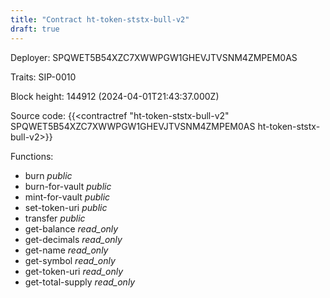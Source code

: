 ```yaml
---
title: "Contract ht-token-ststx-bull-v2"
draft: true
---
```

Deployer: SPQWET5B54XZC7XWWPGW1GHEVJTVSNM4ZMPEM0AS

Traits:
 SIP-0010



Block height: 144912 (2024-04-01T21:43:37.000Z)

Source code: {{<contractref "ht-token-ststx-bull-v2" SPQWET5B54XZC7XWWPGW1GHEVJTVSNM4ZMPEM0AS ht-token-ststx-bull-v2>}}

Functions:

* burn _public_
* burn-for-vault _public_
* mint-for-vault _public_
* set-token-uri _public_
* transfer _public_
* get-balance _read_only_
* get-decimals _read_only_
* get-name _read_only_
* get-symbol _read_only_
* get-token-uri _read_only_
* get-total-supply _read_only_
